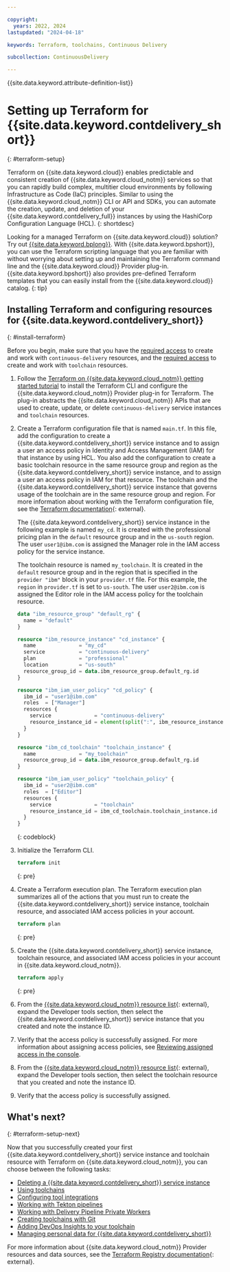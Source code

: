 ```yaml
---

copyright:
  years: 2022, 2024
lastupdated: "2024-04-18"

keywords: Terraform, toolchains, Continuous Delivery

subcollection: ContinuousDelivery

---
```


{{site.data.keyword.attribute-definition-list}}

# Setting up Terraform for {{site.data.keyword.contdelivery_short}}
{: #terraform-setup}

Terraform on {{site.data.keyword.cloud}} enables predictable and consistent creation of {{site.data.keyword.cloud_notm}} services so that you can rapidly build complex, multitier cloud environments by following Infrastructure as Code (IaC) principles. Similar to using the {{site.data.keyword.cloud_notm}} CLI or API and SDKs, you can automate the creation, update, and deletion of your {{site.data.keyword.contdelivery_full}} instances by using the HashiCorp Configuration Language (HCL).
{: shortdesc}

Looking for a managed Terraform on {{site.data.keyword.cloud}} solution? Try out [{{site.data.keyword.bplong}}](/docs/schematics?topic=schematics-getting-started). With {{site.data.keyword.bpshort}}, you can use the Terraform scripting language that you are familiar with without worrying about setting up and maintaining the Terraform command line and the {{site.data.keyword.cloud}} Provider plug-in. {{site.data.keyword.bpshort}} also provides pre-defined Terraform templates that you can easily install from the {{site.data.keyword.cloud}} catalog.
{: tip}

## Installing Terraform and configuring resources for {{site.data.keyword.contdelivery_short}}
{: #install-terraform}

Before you begin, make sure that you have the [required access](/docs/ContinuousDelivery?topic=ContinuousDelivery-cd-iam-security) to create and work with `continuous-delivery` resources, and the [required access](/docs/ContinuousDelivery?topic=ContinuousDelivery-toolchains-iam-security) to create and work with `toolchain` resources.

1. Follow the [Terraform on {{site.data.keyword.cloud_notm}} getting started tutorial](/docs/ibm-cloud-provider-for-terraform?topic=ibm-cloud-provider-for-terraform-getting-started) to install the Terraform CLI and configure the {{site.data.keyword.cloud_notm}} Provider plug-in for Terraform. The plug-in abstracts the {{site.data.keyword.cloud_notm}} APIs that are used to create, update, or delete `continuous-delivery` service instances and `toolchain` resources. 

2. Create a Terraform configuration file that is named `main.tf`. In this file, add the configuration to create a {{site.data.keyword.contdelivery_short}} service instance and to assign a user an access policy in Identity and Access Management (IAM) for that instance by using HCL. You also add the configuration to create a basic toolchain resource in the same resource group and region as the {{site.data.keyword.contdelivery_short}} service instance, and to assign a user an access policy in IAM for that resource. The toolchain and the {{site.data.keyword.contdelivery_short}} service instance that governs usage of the toolchain are in the same resource group and region. For more information about working with the Terraform configuration file, see the [Terraform documentation](https://developer.hashicorp.com/terraform/language){: external}. 

   The {{site.data.keyword.contdelivery_short}} service instance in the following example is named `my_cd`. It is created with the professional pricing plan in the `default` resource group and in the `us-south` region. The user `user1@ibm.com` is assigned the Manager role in the IAM access policy for the service instance.

   The toolchain resource is named `my_toolchain`. It is created in the `default` resource group and in the region that is specified in the `provider "ibm"` block in your `provider.tf` file. For this example, the `region` in `provider.tf` is set to `us-south`. The user `user2@ibm.com` is assigned the Editor role in the IAM access policy for the toolchain resource.

   ```terraform
   data "ibm_resource_group" "default_rg" {
     name = "default"
   }

   resource "ibm_resource_instance" "cd_instance" {
     name              = "my_cd"
     service           = "continuous-delivery"
     plan              = "professional"
     location          = "us-south"
     resource_group_id = data.ibm_resource_group.default_rg.id
   }

   resource "ibm_iam_user_policy" "cd_policy" {
     ibm_id = "user1@ibm.com"
     roles  = ["Manager"]
     resources {
       service              = "continuous-delivery"
       resource_instance_id = element(split(":", ibm_resource_instance.cd_instance.id), 7)
     }
   }

   resource "ibm_cd_toolchain" "toolchain_instance" {
     name              = "my_toolchain"
     resource_group_id = data.ibm_resource_group.default_rg.id
   }

   resource "ibm_iam_user_policy" "toolchain_policy" {
     ibm_id = "user2@ibm.com"
     roles  = ["Editor"]
     resources {
       service              = "toolchain"
       resource_instance_id = ibm_cd_toolchain.toolchain_instance.id
     }
   }
   ```
   {: codeblock}

3. Initialize the Terraform CLI. 

   ```terraform
   terraform init
   ```
   {: pre}

4. Create a Terraform execution plan. The Terraform execution plan summarizes all of the actions that you must run to create the {{site.data.keyword.contdelivery_short}} service instance, toolchain resource, and associated IAM access policies in your account.

   ```terraform
   terraform plan
   ```
   {: pre}

5. Create the {{site.data.keyword.contdelivery_short}} service instance, toolchain resource, and associated IAM access policies in your account in {{site.data.keyword.cloud_notm}}.

   ```terraform
   terraform apply
   ```
   {: pre}
   
6. From the [{{site.data.keyword.cloud_notm}} resource list](/resources){: external}, expand the Developer tools section, then select the {{site.data.keyword.contdelivery_short}} service instance that you created and note the instance ID.

7. Verify that the access policy is successfully assigned. For more information about assigning access policies, see [Reviewing assigned access in the console](/docs/account?topic=account-assign-access-resources#review-your-access-console&interface=ui).

8. From the [{{site.data.keyword.cloud_notm}} resource list](/resources){: external}, expand the Developer tools section, then select the toolchain resource that you created and note the instance ID.

9. Verify that the access policy is successfully assigned.

## What's next?
{: #terraform-setup-next}

Now that you successfully created your first {{site.data.keyword.contdelivery_short}} service instance and toolchain resource with Terraform on {{site.data.keyword.cloud_notm}}, you can choose between the following tasks:

- [Deleting a {{site.data.keyword.contdelivery_short}} service instance](/docs/ContinuousDelivery?topic=ContinuousDelivery-delete_cd_service)
- [Using toolchains](/docs/ContinuousDelivery?topic=ContinuousDelivery-toolchains-using)
- [Configuring tool integrations](/docs/ContinuousDelivery?topic=ContinuousDelivery-integrations)
- [Working with Tekton pipelines](/docs/ContinuousDelivery?topic=ContinuousDelivery-tekton-pipelines)
- [Working with Delivery Pipeline Private Workers](/docs/ContinuousDelivery?topic=ContinuousDelivery-private-workers)
- [Creating toolchains with Git](/docs/ContinuousDelivery?topic=ContinuousDelivery-toolchains_git)
- [Adding DevOps Insights to your toolchain](/docs/ContinuousDelivery?topic=ContinuousDelivery-add-devops-insights)
- [Managing personal data for {{site.data.keyword.contdelivery_short}}](/docs/ContinuousDelivery?topic=ContinuousDelivery-cd_personal_data)

For more information about {{site.data.keyword.cloud_notm}} Provider resources and data sources, see the [Terraform Registry documentation](https://registry.terraform.io/providers/IBM-Cloud/ibm/latest/docs){: external}.
